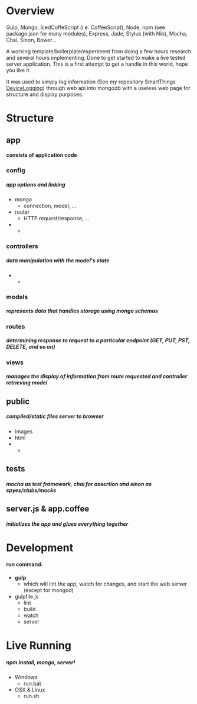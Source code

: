 # Overview

Gulp, Mongo, IcedCoffeScript (i.e. CoffeeScript), Node, npm (see package.json for many modules), Express, Jade, Stylus (with Nib), Mocha, Chai, Sinon, Bower...

A working template/boilerplate/experiment from doing a few hours research and several hours implementing.  Done to get started to make a live tested server application.  This is a first attempt to get a handle in this world, hope you like it.

It was used to simply log information (See my repository SmartThings [DeviceLogging](https://github.com/justinlhudson/SmartThings)) through web api into mongodb with a useless web page for structure and display purposes.

# Structure

## app
#### consists of application code

### config
##### app options and linking
- mongo
  - connection, model, ...
- router
  - HTTP request/response, ...
- *

### controllers
##### data manipulation with the model's state
- *

### models
##### represents data that handles storage using mongo schemas

### routes
##### determining response to request to a particular endpoint (GET, PUT, PST, DELETE, and so on)

### views
##### manages the display of information from route requested and controller retrieving model

## public
##### compiled/static files server to browser
- images
- html
- *

## tests
##### mocha as test framework, chai for assertion and sinon as spyes/stubs/mocks

## server.js & app.coffee
##### initializes the app and glues everything together

# Development
#### run command: 
- **gulp**
  - which will lint the app, watch for changes, and start the web server (except for mongod)
- gulpfile.js
  - lint
  - build
  - watch
  - server

# Live Running
##### npm install, mongo, server!
- Windows
  - run.bat
- OSX & Linux
  - run.sh
